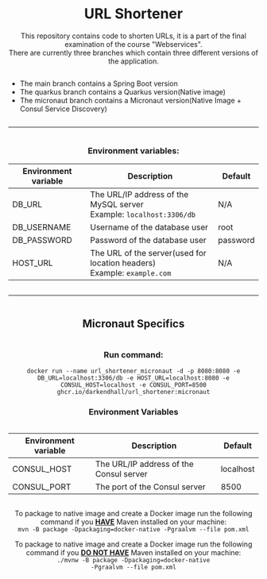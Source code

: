 <div align="center">
<h1>URL Shortener</h1> 
<p>This repository contains code to shorten URLs, it is a part of the final examination of the course "Webservices".<br>
There are currently three branches which contain three different versions of the application.
</p>
<div style="display: inline-block; text-align: left">
    <ul>
        <li>The main branch contains a Spring Boot version</li>
        <li>The quarkus branch contains a Quarkus version(Native image)</li>
        <li>The micronaut branch contains a Micronaut version(Native Image + Consul Service Discovery)</li>
    </ul>
</div>


---

<div align="center" style="display: inline-block;">

<h3>Environment variables:</h3>

| Environment variable | Description                                                                            | Default  |
|----------------------|----------------------------------------------------------------------------------------|----------|
| DB_URL               | The URL/IP address of the MySQL server<br/> Example: <code>localhost:3306/db</code>    | N/A      |
| DB_USERNAME          | Username of the database user                                                          | root     |
| DB_PASSWORD          | Password of the database user                                                          | password |
| HOST_URL             | The URL of the server(used for location headers)<br> Example: <code>example.com</code> | N/A      |

</div>

---

<div align="center" style="display: inline-block;">
    <h2>Micronaut Specifics</h2>
</div>

<div>
    <h3>Run command:</h3>

<code>docker run --name url_shortener_micronaut -d -p 8080:8080 -e DB_URL=localhost:3306/db -e HOST_URL=localhost:8080
-e CONSUL_HOST=localhost -e CONSUL_PORT=8500 ghcr.io/darkendhall/url_shortener:micronaut</code>
</div>

### Environment Variables

<div style="display: inline-block;">

| Environment variable | Description                             | Default   |
|----------------------|-----------------------------------------|-----------|
| CONSUL_HOST          | The URL/IP address of the Consul server | localhost |
| CONSUL_PORT          | The port of the Consul server           | 8500      |

</div>
<div>

<p>
To package to native image and create a Docker image run the following command if you <u><b>HAVE</b></u> Maven installed
on your machine: <br> <code>mvn -B package -Dpackaging=docker-native -Pgraalvm --file pom.xml</code>

To package to native image and create a Docker image run the following command if you <u><b>DO NOT HAVE</b></u> Maven
installed on your machine: <br> <code>./mvnw -B package -Dpackaging=docker-native -Pgraalvm --file pom.xml</code>
</p>

</div>



</div>
